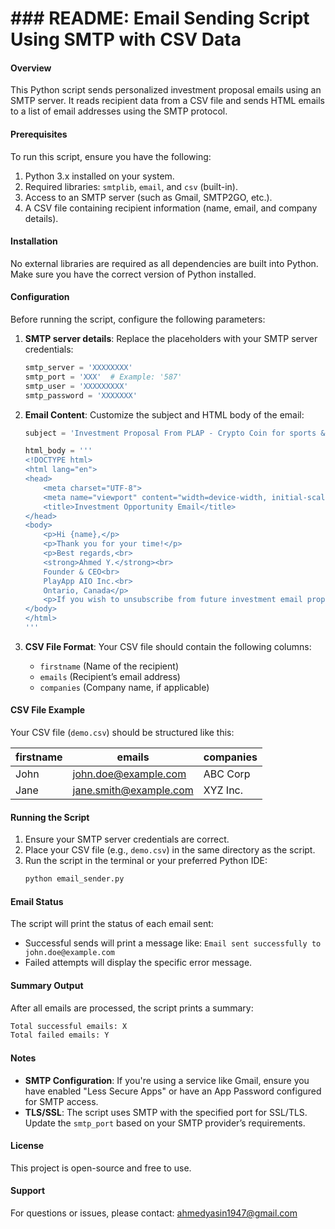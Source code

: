 # ### README: Email Sending Script Using SMTP with CSV Data

#### Overview
This Python script sends personalized investment proposal emails using an SMTP server. It reads recipient data from a CSV file and sends HTML emails to a list of email addresses using the SMTP protocol.

#### Prerequisites
To run this script, ensure you have the following:

1. Python 3.x installed on your system.
2. Required libraries: `smtplib`, `email`, and `csv` (built-in).
3. Access to an SMTP server (such as Gmail, SMTP2GO, etc.).
4. A CSV file containing recipient information (name, email, and company details).

#### Installation

No external libraries are required as all dependencies are built into Python. Make sure you have the correct version of Python installed.

#### Configuration

Before running the script, configure the following parameters:

1. **SMTP server details**: Replace the placeholders with your SMTP server credentials:
   ```python
   smtp_server = 'XXXXXXXX'
   smtp_port = 'XXX'  # Example: '587'
   smtp_user = 'XXXXXXXXX'
   smtp_password = 'XXXXXXX'
   ```

2. **Email Content**: Customize the subject and HTML body of the email:
   ```python
   subject = 'Investment Proposal From PLAP - Crypto Coin for sports & Fitness'

   html_body = '''
   <!DOCTYPE html>
   <html lang="en">
   <head>
       <meta charset="UTF-8">
       <meta name="viewport" content="width=device-width, initial-scale=1.0">
       <title>Investment Opportunity Email</title>
   </head>
   <body>
       <p>Hi {name},</p>
       <p>Thank you for your time!</p>
       <p>Best regards,<br>
       <strong>Ahmed Y.</strong><br>
       Founder & CEO<br>
       PlayApp AIO Inc.<br>
       Ontario, Canada</p>
       <p>If you wish to unsubscribe from future investment email proposals, <a href="https://playappeconomy.com/#">click here</a>.</p>
   </body>
   </html>
   '''
   ```

3. **CSV File Format**: Your CSV file should contain the following columns:
   - `firstname` (Name of the recipient)
   - `emails` (Recipient’s email address)
   - `companies` (Company name, if applicable)

#### CSV File Example
Your CSV file (`demo.csv`) should be structured like this:

| firstname | emails                | companies        |
|-----------|-----------------------|------------------|
| John      | john.doe@example.com   | ABC Corp         |
| Jane      | jane.smith@example.com | XYZ Inc.         |

#### Running the Script
1. Ensure your SMTP server credentials are correct.
2. Place your CSV file (e.g., `demo.csv`) in the same directory as the script.
3. Run the script in the terminal or your preferred Python IDE:
   ```bash
   python email_sender.py
   ```

#### Email Status
The script will print the status of each email sent:
- Successful sends will print a message like: `Email sent successfully to john.doe@example.com`
- Failed attempts will display the specific error message.

#### Summary Output
After all emails are processed, the script prints a summary:
```bash
Total successful emails: X
Total failed emails: Y
```

#### Notes
- **SMTP Configuration**: If you're using a service like Gmail, ensure you have enabled "Less Secure Apps" or have an App Password configured for SMTP access.
- **TLS/SSL**: The script uses SMTP with the specified port for SSL/TLS. Update the `smtp_port` based on your SMTP provider’s requirements.
  
#### License
This project is open-source and free to use.

#### Support
For questions or issues, please contact: ahmedyasin1947@gmail.com
